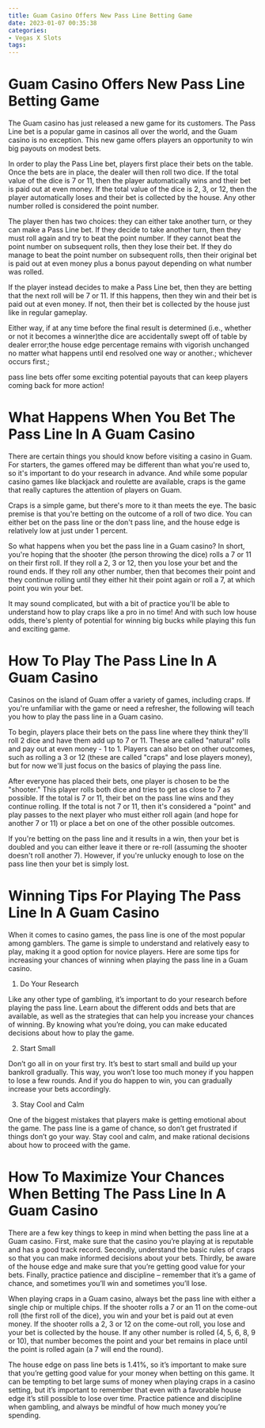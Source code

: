 ```yaml
---
title: Guam Casino Offers New Pass Line Betting Game 
date: 2023-01-07 00:35:38
categories:
- Vegas X Slots
tags:
---
```



#  Guam Casino Offers New Pass Line Betting Game 

The Guam casino has just released a new game for its customers. The Pass Line bet is a popular game in casinos all over the world, and the Guam casino is no exception. This new game offers players an opportunity to win big payouts on modest bets.

In order to play the Pass Line bet, players first place their bets on the table. Once the bets are in place, the dealer will then roll two dice. If the total value of the dice is 7 or 11, then the player automatically wins and their bet is paid out at even money. If the total value of the dice is 2, 3, or 12, then the player automatically loses and their bet is collected by the house. Any other number rolled is considered the point number.

The player then has two choices: they can either take another turn, or they can make a Pass Line bet. If they decide to take another turn, then they must roll again and try to beat the point number. If they cannot beat the point number on subsequent rolls, then they lose their bet. If they do manage to beat the point number on subsequent rolls, then their original bet is paid out at even money plus a bonus payout depending on what number was rolled.

If the player instead decides to make a Pass Line bet, then they are betting that the next roll will be 7 or 11. If this happens, then they win and their bet is paid out at even money. If not, then their bet is collected by the house just like in regular gameplay.

Either way, if at any time before the final result is determined (i.e., whether or not it becomes a winner)the dice are accidentally swept off of table by dealer error;the house edge percentage remains with vigorish unchanged no matter what happens until end resolved one way or another.; whichever occurs first.; 

pass line bets offer some exciting potential payouts that can keep players coming back for more action!

#  What Happens When You Bet The Pass Line In A Guam Casino 

There are certain things you should know before visiting a casino in Guam. For starters, the games offered may be different than what you're used to, so it's important to do your research in advance. And while some popular casino games like blackjack and roulette are available, craps is the game that really captures the attention of players on Guam.

Craps is a simple game, but there's more to it than meets the eye. The basic premise is that you're betting on the outcome of a roll of two dice. You can either bet on the pass line or the don't pass line, and the house edge is relatively low at just under 1 percent.

So what happens when you bet the pass line in a Guam casino? In short, you're hoping that the shooter (the person throwing the dice) rolls a 7 or 11 on their first roll. If they roll a 2, 3 or 12, then you lose your bet and the round ends. If they roll any other number, then that becomes their point and they continue rolling until they either hit their point again or roll a 7, at which point you win your bet.

It may sound complicated, but with a bit of practice you'll be able to understand how to play craps like a pro in no time! And with such low house odds, there's plenty of potential for winning big bucks while playing this fun and exciting game.

#  How To Play The Pass Line In A Guam Casino 

Casinos on the island of Guam offer a variety of games, including craps. If you're unfamiliar with the game or need a refresher, the following will teach you how to play the pass line in a Guam casino.

To begin, players place their bets on the pass line where they think they'll roll 2 dice and have them add up to 7 or 11. These are called "natural" rolls and pay out at even money - 1 to 1. Players can also bet on other outcomes, such as rolling a 3 or 12 (these are called "craps" and lose players money), but for now we'll just focus on the basics of playing the pass line. 

After everyone has placed their bets, one player is chosen to be the "shooter." This player rolls both dice and tries to get as close to 7 as possible. If the total is 7 or 11, their bet on the pass line wins and they continue rolling. If the total is not 7 or 11, then it's considered a "point" and play passes to the next player who must either roll again (and hope for another 7 or 11) or place a bet on one of the other possible outcomes. 

If you're betting on the pass line and it results in a win, then your bet is doubled and you can either leave it there or re-roll (assuming the shooter doesn't roll another 7). However, if you're unlucky enough to lose on the pass line then your bet is simply lost.

#  Winning Tips For Playing The Pass Line In A Guam Casino 

When it comes to casino games, the pass line is one of the most popular among gamblers. The game is simple to understand and relatively easy to play, making it a good option for novice players. Here are some tips for increasing your chances of winning when playing the pass line in a Guam casino.

1. Do Your Research

Like any other type of gambling, it’s important to do your research before playing the pass line. Learn about the different odds and bets that are available, as well as the strategies that can help you increase your chances of winning. By knowing what you’re doing, you can make educated decisions about how to play the game.

2. Start Small

Don’t go all in on your first try. It’s best to start small and build up your bankroll gradually. This way, you won’t lose too much money if you happen to lose a few rounds. And if you do happen to win, you can gradually increase your bets accordingly.

3. Stay Cool and Calm

One of the biggest mistakes that players make is getting emotional about the game. The pass line is a game of chance, so don’t get frustrated if things don’t go your way. Stay cool and calm, and make rational decisions about how to proceed with the game.

#  How To Maximize Your Chances When Betting The Pass Line In A Guam Casino

There are a few key things to keep in mind when betting the pass line at a Guam casino. First, make sure that the casino you’re playing at is reputable and has a good track record. Secondly, understand the basic rules of craps so that you can make informed decisions about your bets. Thirdly, be aware of the house edge and make sure that you’re getting good value for your bets. Finally, practice patience and discipline – remember that it’s a game of chance, and sometimes you’ll win and sometimes you’ll lose.

When playing craps in a Guam casino, always bet the pass line with either a single chip or multiple chips. If the shooter rolls a 7 or an 11 on the come-out roll (the first roll of the dice), you win and your bet is paid out at even money. If the shooter rolls a 2, 3 or 12 on the come-out roll, you lose and your bet is collected by the house. If any other number is rolled (4, 5, 6, 8, 9 or 10), that number becomes the point and your bet remains in place until the point is rolled again (a 7 will end the round).

The house edge on pass line bets is 1.41%, so it’s important to make sure that you’re getting good value for your money when betting on this game. It can be tempting to bet large sums of money when playing craps in a casino setting, but it’s important to remember that even with a favorable house edge it’s still possible to lose over time. Practice patience and discipline when gambling, and always be mindful of how much money you’re spending.